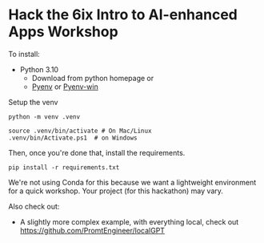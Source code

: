 # Hack the 6ix Intro to AI-enhanced Apps Workshop

To install:
- Python 3.10
  - Download from python homepage or
  - [Pyenv](https://github.com/pyenv/pyenv) or [Pyenv-win](https://github.com/pyenv-win/pyenv-win)


Setup the venv
```
python -m venv .venv

source .venv/bin/activate # On Mac/Linux
.venv/bin/Activate.ps1  # on Windows
```

Then, once you're done that, install the requirements.
```
pip install -r requirements.txt
```

We're not using Conda for this because we want a lightweight environment for a quick workshop. Your project (for this hackathon) may vary.





Also check out:
- A slightly more complex example, with everything local, check out https://github.com/PromtEngineer/localGPT


